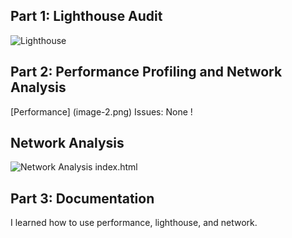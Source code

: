 ## Part 1: Lighthouse Audit

![Lighthouse](image.png)

## Part 2: Performance Profiling and Network Analysis

[Performance] (image-2.png)
Issues: None !

## Network Analysis

![Network Analysis](image-1.png)
index.html

## Part 3: Documentation

I learned how to use performance, lighthouse, and network.
